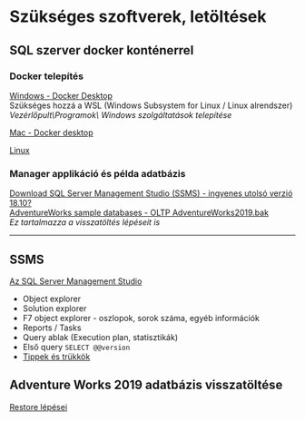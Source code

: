 # Szükséges szoftverek, letöltések 

## SQL szerver docker konténerrel
### Docker telepítés  
[Windows - Docker Desktop](https://docs.docker.com/desktop/install/windows-install/)   
Szükséges hozzá a WSL (Windows Subsystem for Linux / Linux alrendszer)  
*Vezérlőpult\Programok\ Windows szolgáltatások telepítése*

[Mac - Docker desktop](https://docs.docker.com/desktop/install/mac-install/)

[Linux](https://docs.docker.com/engine/install/)




### Manager applikáció és példa adatbázis
[Download SQL Server Management Studio (SSMS) - ingyenes utolsó verzió 18.10?](https://docs.microsoft.com/en-us/sql/ssms/download-sql-server-management-studio-ssms?view=sql-server-ver15)  
[AdventureWorks sample databases - OLTP AdventureWorks2019.bak](https://docs.microsoft.com/en-us/sql/samples/adventureworks-install-configure?view=sql-server-ver15&tabs=ssms)  
*Ez tartalmazza a visszatöltés lépéseit is*  

---  

## SSMS 
[Az SQL Server Management Studio](https://e-learning.training360.com/courses/take/1bevezetes-az-sql-server-hasznalataba/lessons/10708971-az-sql-server-management-studio)  
- Object explorer
- Solution explorer
- F7 object explorer - oszlopok, sorok száma, egyéb információk
- Reports / Tasks 
- Query ablak (Execution plan, statisztikák)
- Első query ```SELECT @@version```
- [Tippek és trükkök](https://www.youtube.com/watch?v=AifgKqRFoZg)

## Adventure Works 2019 adatbázis visszatöltése
[Restore lépései](https://e-learning.training360.com/courses/take/na-2-microsoft-sql-server-2017-adatbazis-letrehozasa/lessons/17741783-2-2-adatbazis-adatainak-feltoltese-mentesbol)
